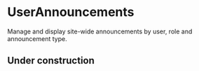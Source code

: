 # UserAnnouncements

Manage and display site-wide announcements by user, role and announcement type.

## Under construction